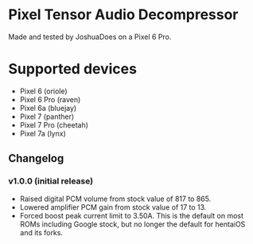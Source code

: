 # Pixel Tensor Audio Decompressor

Made and tested by JoshuaDoes on a Pixel 6 Pro.

# Supported devices
* Pixel 6 (oriole)
* Pixel 6 Pro (raven)
* Pixel 6a (bluejay)
* Pixel 7 (panther)
* Pixel 7 Pro (cheetah)
* Pixel 7a (lynx)

## Changelog

### v1.0.0 (initial release)
- Raised digital PCM volume from stock value of 817 to 865.
- Lowered amplifier PCM gain from stock value of 17 to 13.
- Forced boost peak current limit to 3.50A. This is the default on most ROMs including Google stock, but no longer the default for hentaiOS and its forks.